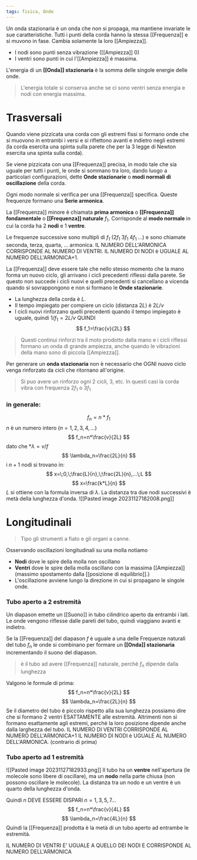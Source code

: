 ```yaml
---
tags: fisica, Onde
---
```

Un onda stazionaria è un onda che non si propaga, ma mantiene invariate le sue caratteristiche.
Tutti i punti della corda hanno la stessa [[Frequenza]] e si muvono in fase. Cambia solamente la loro [[Ampiezza]].

- I nodi sono punti senza vibrazione ([[Ampiezza]] 0)
- I ventri sono punti in cui l'[[Ampiezza]] è massima.

L'energia di un __[[Onda]] stazionaria__ è la somma delle singole energie delle onde. 
>L'energia totale si conserva anche se ci sono ventri senza energia e nodi con energia massima.
# Trasversali
Quando viene pizzicata una corda con gli estremi fissi si formano onde che si muovono in entrambi i versi e si riflettono avanti e indietro negli estremi (la corda esercita una spinta sulla parete che per la 3 legge di Newton esercita una spinta sulla corda). 

Se viene pizzicata con una [[Frequenza]] precisa, in modo tale che sia uguale per tutti i punti, le onde si sommano tra loro, dando luogo a particolari configurazioni, dette __Onde stazionarie__ o __modi normali di oscillazione__ della corda.

Ogni modo normale si verifica per una [[Frequenza]] specifica. Queste frequenze formano una __Serie armonica__. 

La [[Frequenza]] minore è chiamata __prima armonica__ o __[[Frequenza]] fondamentale__ o __[[Frequenza]] naturale__ $f_1$. Corrisponde al __modo normale__ in cui la corda ha 2 __nodi__ e 1 __ventre__.

Le frequenze successive sono multipli di $f_1$ ($2f_1\;3f_1\;4f_1\;...$) e sono chiamate seconda, terza, quarta, ... armonica. 
IL NUMERO DELL'ARMONICA CORRISPONDE AL NUMERO DI VENTRI.
IL NUMERO DI NODI è UGUALE AL NUMERO DELL'ARMONICA+1.

La [[Frequenza]] deve essere tale che nello stesso momento che la mano forma un nuovo ciclo, gli arrivano i cicli precedenti riflessi dalla parete.
Se questo non succede i cicli nuovi e quelli precedenti si cancellano a vicenda quando si sovrappongono e non si formano le __Onde stazionarie__.

- La lunghezza della corda è $L$. 
- Il tempo impiegato per compiere un ciclo (distanza $2L$) è $2L/v$
- I cicli nuovi rinforzano quelli precedenti quando il tempo impiegato è uguale, quindi $1/f_1=2L/v$ 
QUINDI
$$
f_1=\frac{v}{2L}
$$
>Questi continui rinforzi tra il moto prodotto dalla mano e i cicli riflessi formano un onda di grande ampiezza, anche quando le vibrazioni della mano sono di piccola [[Ampiezza]].

Per generare un __onda stazionaria__ non è necessario che OGNI nuovo ciclo venga rinforzato da cicli che ritornano all'origine.
>Si puo avere un rinforzo ogni 2 cicli, 3, etc.
>In questi casi la corda vibra con frequenza $2f_1$ o $3f_1$

### in generale:
$$
f_n=n*f_1
$$ $n$ è un numero intero ($n=1,2,3,4,...$)
$$
f_n=n*\frac{v}{2L}
$$
dato che *$\lambda=v/f$
$$
\lambda_n=\frac{2L}{n}
$$
i $n+1$ nodi si trovano in:
$$
x=\;0,\;\frac{L}{n},\;\frac{2L}{n},...\;L
$$
$$
x=\frac{k*L}{n}
$$
$L$ si ottiene con la formula inversa di $\lambda$.
La distanza tra due nodi successivi è metà della lunghezza d'onda.
![[Pasted image 20231127182008.png]]
# Longitudinali
>Tipo gli strumenti a fiato e gli organi a canne. 

Osservando oscillazioni longitudinali su una molla notiamo
- __Nodi__ dove le spire della molla non oscillano
- __Ventri__ dove le spire della molla oscillano con la massima [[Ampiezza]] (massimo spostamento dalla [[posizione di equilibrio]].)
- L'oscillazione avviene lungo la direzione in cui si propagano le singole onde.

### Tubo aperto a 2 estremità 
Un diapason emette un [[Suono]] in tubo cilindrico aperto da entrambi i lati.
Le onde vengono riflesse dalle pareti del tubo, quindi viaggiano avanti e indietro.

Se la [[Frequenza]] del diapason $f$ è uguale a una delle Frequenze naturali del tubo $f_n$ le onde si combinano per formare un __[[Onda]] stazionaria__ incrementando il suono del diapason.
>è il tubo ad avere [[Frequenza]] naturale, perchè $f_n$ dipende dalla lunghezza 

Valgono le formule di prima:
$$
f_n=n*\frac{v}{2L}
$$
$$
\lambda_n=\frac{2L}{n}
$$
Se il diametro del tubo è piccolo rispetto alla sua lunghezza possiamo dire che si formano 2 ventri ESATTAMENTE alle estremità.
Altrimenti non si formano esattamente agli estremi, perchè la loro posizione dipende anche dalla larghezza del tubo.
IL NUMERO DI VENTRI CORRISPONDE AL NUMERO DELL'ARMONICA+1
IL NUMERO DI NODI è UGUALE AL NUMERO DELL'ARMONICA.
(contrario di prima)
### Tubo aperto ad 1 estremità 
![[Pasted image 20231127182933.png]]
Il tubo ha un __ventre__ nell'apertura (le molecole sono libere di oscillare), ma un __nodo__ nella parte chiusa (non possono oscillare le molecole).
La distanza tra un nodo e un ventre è un quarto della lunghezza d'onda.

Quindi $n$ DEVE ESSERE DISPARI $n=1,3,5,7...$
$$
f_n=n*\frac{v}{4L}
$$
$$
\lambda_n=\frac{4L}{n}
$$
Quindi la [[Frequenza]] prodotta è la metà di un tubo aperto ad entrambe le estremità.

IL NUMERO DI VENTRI E' UGUALE A QUELLO DEI NODI E CORRISPONDE AL NUMERO DELL'ARMONICA